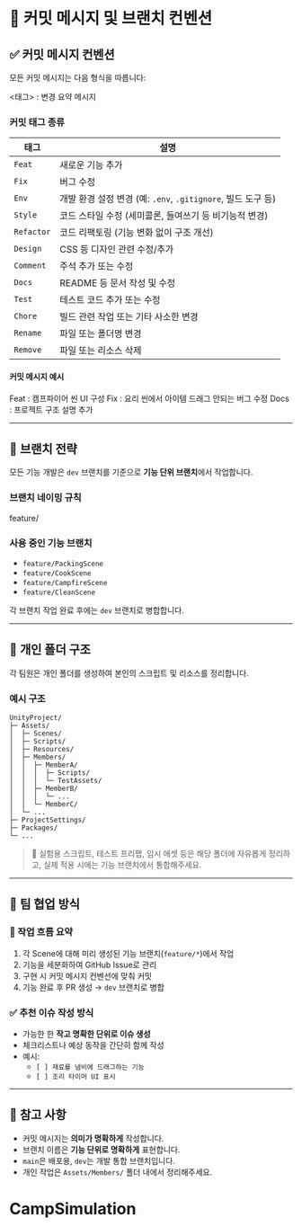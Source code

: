 # 📘 커밋 메시지 및 브랜치 컨벤션

## ✅ 커밋 메시지 컨벤션

모든 커밋 메시지는 다음 형식을 따릅니다:

<태그> : 변경 요약 메시지

### 커밋 태그 종류

| 태그       | 설명 |
|------------|------|
| `Feat`     | 새로운 기능 추가 |
| `Fix`      | 버그 수정 |
| `Env`      | 개발 환경 설정 변경 (예: `.env`, `.gitignore`, 빌드 도구 등) |
| `Style`    | 코드 스타일 수정 (세미콜론, 들여쓰기 등 비기능적 변경) |
| `Refactor` | 코드 리팩토링 (기능 변화 없이 구조 개선) |
| `Design`   | CSS 등 디자인 관련 수정/추가 |
| `Comment`  | 주석 추가 또는 수정 |
| `Docs`     | README 등 문서 작성 및 수정 |
| `Test`     | 테스트 코드 추가 또는 수정 |
| `Chore`    | 빌드 관련 작업 또는 기타 사소한 변경 |
| `Rename`   | 파일 또는 폴더명 변경 |
| `Remove`   | 파일 또는 리소스 삭제 |

#### 커밋 메시지 예시

Feat : 캠프파이어 씬 UI 구성
Fix : 요리 씬에서 아이템 드래그 안되는 버그 수정
Docs : 프로젝트 구조 설명 추가


---

## 🌿 브랜치 전략

모든 기능 개발은 `dev` 브랜치를 기준으로 **기능 단위 브랜치**에서 작업합니다.

### 브랜치 네이밍 규칙

feature/<SceneName>

### 사용 중인 기능 브랜치

- `feature/PackingScene`
- `feature/CookScene`
- `feature/CampfireScene`
- `feature/CleanScene`

각 브랜치 작업 완료 후에는 `dev` 브랜치로 병합합니다.

---

## 📁 개인 폴더 구조

각 팀원은 개인 폴더를 생성하여 본인의 스크립트 및 리소스를 정리합니다.

### 예시 구조
```
UnityProject/
├─ Assets/
│  ├─ Scenes/
│  ├─ Scripts/
│  ├─ Resources/
│  ├─ Members/
│  │  ├─ MemberA/
│  │  │  ├─ Scripts/
│  │  │  └─ TestAssets/
│  │  ├─ MemberB/
│  │  │  └─ ...
│  │  └─ MemberC/
│  └─ ...
├─ ProjectSettings/
├─ Packages/
└─ ...
```

> 📌 실험용 스크립트, 테스트 프리팹, 임시 에셋 등은 해당 폴더에 자유롭게 정리하고, 실제 적용 시에는 기능 브랜치에서 통합해주세요.

---

## 👥 팀 협업 방식

### 🧩 작업 흐름 요약

1. 각 Scene에 대해 미리 생성된 기능 브랜치(`feature/*`)에서 작업
2. 기능을 세분화하여 GitHub Issue로 관리
3. 구현 시 커밋 메시지 컨벤션에 맞춰 커밋
4. 기능 완료 후 PR 생성 → `dev` 브랜치로 병합

### ✅ 추천 이슈 작성 방식

- 가능한 한 **작고 명확한 단위로 이슈 생성**
- 체크리스트나 예상 동작을 간단히 함께 작성
- 예시:  
  - `[ ] 재료를 냄비에 드래그하는 기능`  
  - `[ ] 조리 타이머 UI 표시`

---

## 📄 참고 사항

- 커밋 메시지는 **의미가 명확하게** 작성합니다.
- 브랜치 이름은 **기능 단위로 명확하게** 표현합니다.
- `main`은 배포용, `dev`는 개발 통합 브랜치입니다.
- 개인 작업은 `Assets/Members/` 폴더 내에서 정리해주세요.
# CampSimulation
